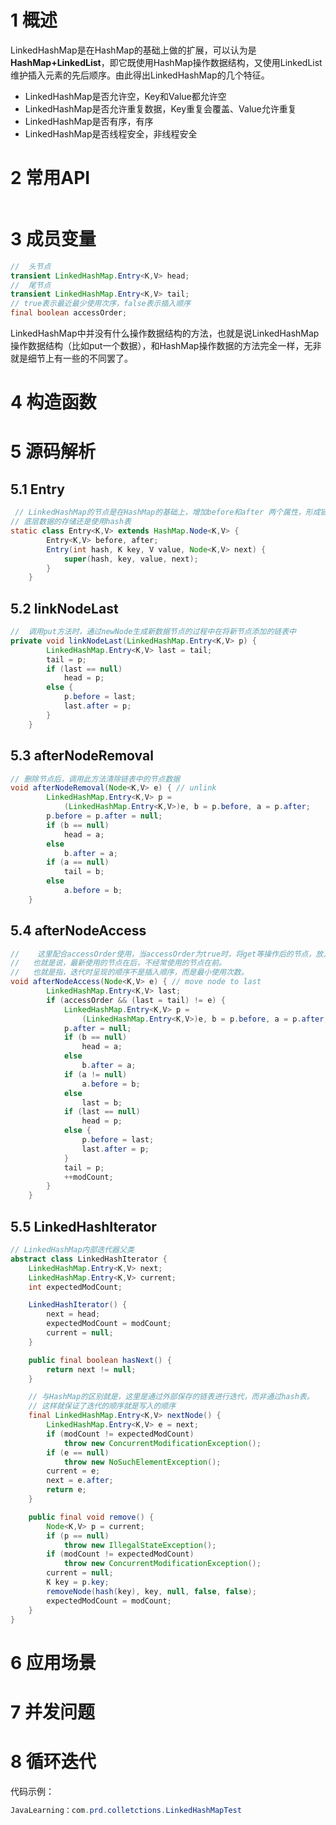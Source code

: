 # 1 概述

​		LinkedHashMap是在HashMap的基础上做的扩展，可以认为是**HashMap+LinkedList**，即它既使用HashMap操作数据结构，又使用LinkedList维护插入元素的先后顺序。由此得出LinkedHashMap的几个特征。

* LinkedHashMap是否允许空，Key和Value都允许空
* LinkedHashMap是否允许重复数据，Key重复会覆盖、Value允许重复
* LinkedHashMap是否有序，有序
* LinkedHashMap是否线程安全，非线程安全

# 2 常用API

```java

```





# 3 成员变量

```java
//  头节点
transient LinkedHashMap.Entry<K,V> head;
//  尾节点
transient LinkedHashMap.Entry<K,V> tail;
// true表示最近最少使用次序，false表示插入顺序
final boolean accessOrder;
```

​		LinkedHashMap中并没有什么操作数据结构的方法，也就是说LinkedHashMap操作数据结构（比如put一个数据），和HashMap操作数据的方法完全一样，无非就是细节上有一些的不同罢了。

# 4 构造函数







# 5 源码解析

## 5.1 Entry

```java
 // LinkedHashMap的节点是在HashMap的基础上，增加before和after 两个属性，形成链表。
// 底层数据的存储还是使用hash表
static class Entry<K,V> extends HashMap.Node<K,V> {
        Entry<K,V> before, after;
        Entry(int hash, K key, V value, Node<K,V> next) {
            super(hash, key, value, next);
        }
    }
```

## 5.2 linkNodeLast

```java
//  调用put方法时，通过newNode生成新数据节点的过程中在将新节点添加的链表中    
private void linkNodeLast(LinkedHashMap.Entry<K,V> p) {
        LinkedHashMap.Entry<K,V> last = tail;
        tail = p;
        if (last == null)
            head = p;
        else {
            p.before = last;
            last.after = p;
        }
    }
```

## 5.3 afterNodeRemoval

```java
// 删除节点后，调用此方法清除链表中的节点数据
void afterNodeRemoval(Node<K,V> e) { // unlink
        LinkedHashMap.Entry<K,V> p =
            (LinkedHashMap.Entry<K,V>)e, b = p.before, a = p.after;
        p.before = p.after = null;
        if (b == null)
            head = a;
        else
            b.after = a;
        if (a == null)
            tail = b;
        else
            a.before = b;
    }
```

## 5.4 afterNodeAccess

```java
//    这里配合accessOrder使用，当accessOrder为true时，将get等操作后的节点，放入外部链表的最后
//   也就是说，最新使用的节点在后，不经常使用的节点在前。
//   也就是指，迭代时呈现的顺序不是插入顺序，而是最小使用次数。
void afterNodeAccess(Node<K,V> e) { // move node to last
        LinkedHashMap.Entry<K,V> last;
        if (accessOrder && (last = tail) != e) {
            LinkedHashMap.Entry<K,V> p =
                (LinkedHashMap.Entry<K,V>)e, b = p.before, a = p.after;
            p.after = null;
            if (b == null)
                head = a;
            else
                b.after = a;
            if (a != null)
                a.before = b;
            else
                last = b;
            if (last == null)
                head = p;
            else {
                p.before = last;
                last.after = p;
            }
            tail = p;
            ++modCount;
        }
    }
```



## 5.5 LinkedHashIterator

```java
// LinkedHashMap内部迭代器父类   
abstract class LinkedHashIterator {
    LinkedHashMap.Entry<K,V> next;
    LinkedHashMap.Entry<K,V> current;
    int expectedModCount;

    LinkedHashIterator() {
        next = head;
        expectedModCount = modCount;
        current = null;
    }

    public final boolean hasNext() {
        return next != null;
    }

    // 与HashMap的区别就是，这里是通过外部保存的链表进行迭代，而非通过hash表。
    // 这样就保证了迭代的顺序就是写入的顺序
    final LinkedHashMap.Entry<K,V> nextNode() {
        LinkedHashMap.Entry<K,V> e = next;
        if (modCount != expectedModCount)
            throw new ConcurrentModificationException();
        if (e == null)
            throw new NoSuchElementException();
        current = e;
        next = e.after;
        return e;
    }

    public final void remove() {
        Node<K,V> p = current;
        if (p == null)
            throw new IllegalStateException();
        if (modCount != expectedModCount)
            throw new ConcurrentModificationException();
        current = null;
        K key = p.key;
        removeNode(hash(key), key, null, false, false);
        expectedModCount = modCount;
    }
}
```





# 6 应用场景





# 7 并发问题





# 8 循环迭代

代码示例：

```java
JavaLearning：com.prd.colletctions.LinkedHashMapTest
```







